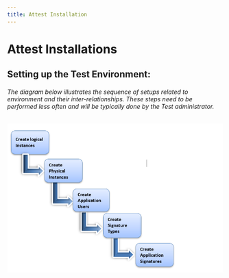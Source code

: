```yaml
---
title: Attest Installation
---
```

# Attest Installations

## Setting up the Test Environment:
###### The diagram below illustrates the sequence of setups related to environment and their inter-relationships. These steps need to be performed less often and will be typically done by the Test administrator.

![Attest Structure](./structure.png)


